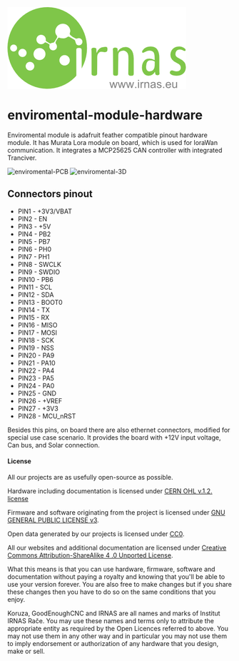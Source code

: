 ![irnas_logo](https://github.com/IRNAS/pira-smart-hardware/blob/master/Pics/irnas_logo.png)
# enviromental-module-hardware

Enviromental module is adafruit feather compatible pinout hardware module. It has Murata Lora module on board, which is used for loraWan communication. It integrates a MCP25625 CAN controller with integrated Tranciver.

![enviromental-PCB](https://github.com/IRNAS/environmental-module-hardware/blob/master/Enviromental%20Board/PCB_Project/pictures/PCB_TOP_view.png)
![enviromental-3D](https://github.com/IRNAS/environmental-module-hardware/blob/master/Enviromental%20Board/PCB_Project/pictures/enviromental.PNG)

## Connectors pinout 

* PIN1 - +3V3/VBAT
* PIN2 - EN
* PIN3 - +5V
* PIN4 - PB2
* PIN5 - PB7
* PIN6 - PH0
* PIN7 - PH1
* PIN8 - SWCLK
* PIN9 - SWDIO
* PIN10 - PB6
* PIN11 - SCL
* PIN12 - SDA
* PIN13 - BOOT0
* PIN14 - TX
* PIN15 - RX
* PIN16 - MISO
* PIN17 - MOSI
* PIN18 - SCK
* PIN19 - NSS
* PIN20 - PA9
* PIN21 - PA10
* PIN22 - PA4
* PIN23 - PA5
* PIN24 - PA0
* PIN25 - GND
* PIN26 - +VREF
* PIN27 - +3V3
* PIN28 - MCU_nRST

Besides this pins, on board there are also ethernet connectors, modified for special use case scenario. It provides the board with +12V input voltage, Can bus, and Solar connection.



#### License

All our projects are as usefully open-source as possible.

Hardware including documentation is licensed under [CERN OHL v.1.2. license](http://www.ohwr.org/licenses/cern-ohl/v1.2)

Firmware and software originating from the project is licensed under [GNU GENERAL PUBLIC LICENSE v3](http://www.gnu.org/licenses/gpl-3.0.en.html).

Open data generated by our projects is licensed under [CC0](https://creativecommons.org/publicdomain/zero/1.0/legalcode).

All our websites and additional documentation are licensed under [Creative Commons Attribution-ShareAlike 4 .0 Unported License](https://creativecommons.org/licenses/by-sa/4.0/legalcode).

What this means is that you can use hardware, firmware, software and documentation without paying a royalty and knowing that you'll be able to use your version forever. You are also free to make changes but if you share these changes then you have to do so on the same conditions that you enjoy.

Koruza, GoodEnoughCNC and IRNAS are all names and marks of Institut IRNAS Rače. 
You may use these names and terms only to attribute the appropriate entity as required by the Open Licences referred to above. You may not use them in any other way and in particular you may not use them to imply endorsement or authorization of any hardware that you design, make or sell.
